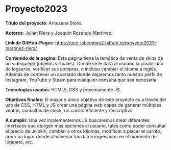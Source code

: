 # Proyecto2023

**Título del proyecto**: Antezana Store.  

**Autores**: Julian Riera y Joaquin Rosendo Martinez.  

**Link de GitHub-Pages**:  https://ucc-labcompu2.github.io/proyecto2023-martinez-riera/  

**Contenido de la pagina**: Esta página tiene la temática de venta de skins de un videojuego (objetos virtuales). Donde se le dará al usuario la posibilidad de logearse, verificar sus compras, o incluso cambiar el idioma a inglés.
Además de contener un apartado donde dejaremos tanto nuestro perfil de Instagram, YouTube y Steam para cualquier consulta que sea necesaria.  

**Tecnologias usadas**: HTML5, CSS y próximamente JS.  

**Objetivos finales**: El mayor y único objetivo de este proyecto es a través del uso de CSS, HTML y JS crear una página web capaz de generar múltiples ventas, consultas de stock, un carrito eficiente y descriptivo.  

**A cumplir**: Una vez implementemos JS buscaremos crear diferentes interfaces que otorgen mas opciones al usuario, tales como poder consultar el precio de un skin, cambiar a otros idiomas, modificar a placer el carrito, crear un lugar donde almacenar los datos ingresados en el momento de logearte, etc.
